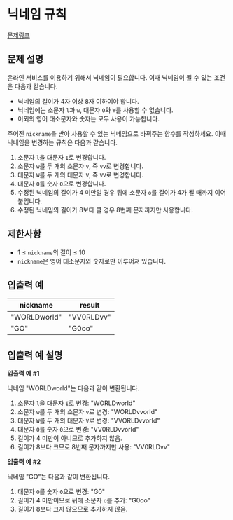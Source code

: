 # 닉네임 규칙
[문제링크](https://school.programmers.co.kr/learn/courses/30/lessons/340200)

## 문제 설명

온라인 서비스를 이용하기 위해서 닉네임이 필요합니다. 이때 닉네임이 될 수 있는 조건은 다음과 같습니다.

- 닉네임의 길이가 4자 이상 8자 이하여야 합니다.
- 닉네임에는 소문자 `l`과 `w`, 대문자 `O`와 `W`를 사용할 수 없습니다.
- 이외의 영어 대소문자와 숫자는 모두 사용이 가능합니다.

주어진 `nickname`을 받아 사용할 수 있는 닉네임으로 바꿔주는 함수를 작성하세요.
이때 닉네임을 변경하는 규칙은 다음과 같습니다.

1. 소문자 `l`을 대문자 `I`로 변경합니다.
2. 소문자 `w`를 두 개의 소문자 `v`, 즉 `vv`로 변경합니다.
3. 대문자 `W`를 두 개의 대문자 `V`, 즉 `VV`로 변경합니다.
4. 대문자 `O`를 숫자 `0`으로 변경합니다.
5. 수정된 닉네임의 길이가 4 미만일 경우 뒤에 소문자 `o`를 길이가 4가 될 때까지 이어붙입니다.
6. 수정된 닉네임의 길이가 8보다 클 경우 8번째 문자까지만 사용합니다.

## 제한사항

- 1 ≤ `nickname`의 길이 ≤ 10
- `nickname`은 영어 대소문자와 숫자로만 이루어져 있습니다.

## 입출력 예

| nickname     | result     |
|--------------|------------|
| "WORLDworld" | "VV0RLDvv" |
| "GO"         | "G0oo"     |

## 입출력 예 설명

**입출력 예 #1**

닉네임 "WORLDworld"는 다음과 같이 변환됩니다.

1. 소문자 `l`을 대문자 `I`로 변경: "WORLDworId"
2. 소문자 `w`를 두 개의 소문자 `v`로 변경: "WORLDvvorId"
3. 대문자 `W`를 두 개의 대문자 `V`로 변경: "VVORLDvvorId"
4. 대문자 `O`를 숫자 `0`으로 변경: "VV0RLDvvorId"
5. 길이가 4 미만이 아니므로 추가하지 않음.
6. 길이가 8보다 크므로 8번째 문자까지만 사용: "VV0RLDvv"

**입출력 예 #2**

닉네임 "GO"는 다음과 같이 변환됩니다.

1. 대문자 `O`를 숫자 `0`으로 변경: "G0"
2. 길이가 4 미만이므로 뒤에 소문자 `o`를 추가: "G0oo"
3. 길이가 8보다 크지 않으므로 추가하지 않음.

